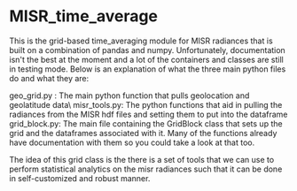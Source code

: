 # MISR_time_average

This is the grid-based time_averaging module for MISR radiances that is built on a combination of pandas and numpy. Unfortunately, documentation isn't the best at the moment and a lot of the containers and classes are still in testing mode.
Below is an explanation of what the three main python files do and what they are:

geo_grid.py : The main python function that pulls geolocation and geolatitude data\\
misr_tools.py: The python functions that aid in pulling the radiances from the MISR hdf files and setting them to put into the dataframe
grid_block.py: The main file containing the GridBlock class that sets up the grid and the dataframes associated with it. Many of the functions already have documentation with them so you could take a look at that too.

The idea of this grid class is the there is a set of tools that we can use to perform statistical analytics on the misr radiances such that it can be done in self-customized and robust manner. 
